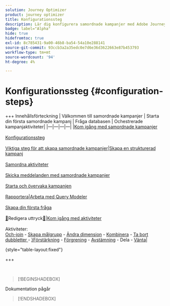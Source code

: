 ```yaml
---
solution: Journey Optimizer
product: journey optimizer
title: Konfigurationssteg
description: Lär dig konfigurera samordnade kampanjer med Adobe Journey Optimizer.
badge: label="Alpha"
hide: true
hidefromtoc: true
exl-id: 8c785431-9a00-46b8-ba54-54a10e288141
source-git-commit: 93ccb3a2a35edc0e7d6e36d3622663e87b453793
workflow-type: tm+mt
source-wordcount: '94'
ht-degree: 4%

---
```


# Konfigurationssteg {#configuration-steps}

+++ Innehållsförteckning
| Välkommen till samordnade kampanjer | Starta din första samordnade kampanj | Fråga databasen | Ochestrerade kampanjaktiviteter|
|—|—|—|—|
|[Kom igång med samordnade kampanjer](gs-orchestrated-campaigns.md)<br/><br/>[Konfigurationssteg](configuration-steps.md)<br/><br/>[Viktiga steg för att skapa samordnade kampanjer](gs-campaign-creation.md)|[Skapa en strukturerad kampanj](create-orchestrated-campaign.md)<br/><br/>[Samordna aktiviteter](orchestrate-activities.md)<br/><br/>[Skicka meddelanden med samordnade kampanjer](send-messages.md)<br/><br/>[Starta och övervaka kampanjen](start-monitor-campaigns.md)<br/><br/>[Rapportera](reporting-campaigns.md)|[Arbeta med Query Modeler](orchestrated-query-modeler.md)<br/><br/>[Skapa din första fråga](build-query.md)<br/><br/>[&#128279;](activities/split.md)Redigera uttryck[&#128279;](edit-expressions.md)|[Kom igång med aktiviteter](activities/about-activities.md)<br/><br/>Aktiviteter:<br/>[Och-join](activities/and-join.md) - [Skapa målgrupp](activities/build-audience.md) - [Ändra dimension](activities/change-dimension.md) - [Kombinera](activities/combine.md) - [Ta bort dubbletter ](activities/deduplication.md) - [&rbrace;Förstärkning](activities/enrichment.md) - [Förgrening](activities/fork.md) - [Avstämning](activities/reconciliation.md) - Dela - [Vänta](activities/wait.md)|

{style="table-layout:fixed"}

+++

</br>

>[!BEGINSHADEBOX]

Dokumentation pågår

>[!ENDSHADEBOX]


<!--
This guide walks you through the process of creating a relational schema, configuring a dataset for orchestrated campaigns, ingesting data via an S3 source, and querying the ingested data in the AP platform. Each step is explained in detail with emphasis on why it is important.


You have now:

- Created a relational schema
- Configured a CDC-enabled dataset
- Ingested data via S3
- Scheduled and monitored a data flow
- Queried the ingested data

This setup is essential for running orchestrated AGO campaigns effectively and ensuring timely, accurate data synchronization.

## Create a relational schema / (-) Upload DDL file 

1. Log in to the AP Platform.

1. Navigate to the **Data Management** section > **Schema**.

1. Click on **Create Schema**.

1. You will be prompted to select between two schema types:

    * **Standard**

    * **Relational**, used specifically for orchestrated campaigns

    ![](assets/admin_schema_1.png)

1. Select **Upload DDL file** to define an entity relationship diagram and create schemas.

1. Drag and drop your DDL file and click Next.

1. Configure each schema and its columns. 

1. Type-in your Schema name and click Done.

    ![](assets/admin_schema_2.png)

1. 


A standard SQL, DDL file (create table statements wwith relationships and constraints as applicable)

Customers typically export these from their data warehouses or operational databases.

value: fast track E2E buld schema creation
reduces manual effort significantly

Once the file is imported, the system should create entities, attributes and relations as per specified in the file 

Once imported the users must get an option to select what all entity tables to be brought in
For each entity table, the user must be able to select what all fields need to be added/ removed

As a user, I should be able to indicate which entity corresponds to the "Targetable entity" so that the targetting can happen on this entity. Subsequently there should be validations that there should only be single targetable entity (Only in MVP). Later we plan to bring the concept of change dimension and make multiple entities targetable 

As a user, I should be able to modify the field names, indicate which field is the primary key or create a primary key as a combination of multiple fields (composite keys), mandatory/ optional
It should be mandatory to mark a field as primary key or create primary key as a composite key (if it does not exist). There should also be validations to ensure that there is only one primary key/ entity. 
The fields with unsupported datatypes like maps arrays should be flagged for the user to take action - map to a different datatype; drop the fields
As a user, I should able to indicate some fields as invisible so that they are not visible to marketer for journeys to make the UX simpler (refer FAC)
Once the changes are done, the user should be able to save the changes and start visualizing the brought in entities in an ERD canvas
On saving there should be validations so that the unsupported datatypes like maps arrays should not be included or any other validations; unique primary keys exist. If there are any errors, the errors should be reported back to the user to make changes
The work done should not be lost and as a user, I should be able to pick up where I started

## Select entities

To create links between tables of your datamodel from the Canvas view tab, follow these steps:

1. Access the Canvas view of your data model and choose the two tables you want to link

1. Click the ![](assets/do-not-localize/Smock_AddCircle_18_N.svg) button next to the Source Join, then drag and guide the arrow towards the Target Join to establish the connection.

1. Fill in the given form to define the link and click **Apply** once configured.

    ![](assets/admin_schema_3.png)

    **Cardinality**:

    * **1-N**: one occurrence of the source table can have several corresponding occurrences of the target table, but one occurrence of the target table can have at most one corresponding occurrence of the source table.

    * **N-1**: one occurrence of the target table can have several corresponding occurrences of the source table, but one occurrence of the source table can have at most one corresponding occurrence of the target table.

    * **1-1**: one occurrence of the source table can have at most one corresponding occurrence of the target table.

1. All links defined in your data model are represented as arrows in the canvas view. Click on an arrow between two tables to view details, make edits, or remove the link as needed.

1. Use the toolbar to customize and adjust your canvas.

    * **Zoom in**: Magnify the canvas to see details of your data model more clearly.

    * **Zoom out**: Reduce the canvas size for a broader view of your data model.

    * **Fit view**: Adjust the zoom to fit all schemas and/or audiences within the visible area.

    * **Toggle interactivity**: Enable or disable user interaction with the canvas.

    * **Filter**: Choose which schema to display within the canvas.

    * **Force auto layout**: Automatically arrange schemas and/or audiences for better organization.

1. Click **Save** once done.

Doc AEP: https://experienceleague.adobe.com/en/docs/experience-platform/xdm/tutorials/create-schema-ui

## Add data

1. Set up

1. Connect existing or new account

1. Select dataset fields

1. Map desired source fields to target dataset fields

1. 

## Set up sources

Adobe Experience Platform allows data to be ingested from external sources while providing you with the ability to structure, label, and enhance incoming data using Experience Platform services. You can ingest data from a variety of sources such as Adobe applications, cloud-based storages, databases, and many others.

6 sources compatible avec data relationel, tout ce qui est fichier (data storage), SFTP, azure blob, amazon S3, database cloud snowflake, 


![](assets/admin_sources_1.png)

https://experienceleague.adobe.com/en/docs/experience-platform/sources/ui-tutorials/create/local-system/local-file-upload


## Create datasets






## Relational 

## Create a relational schema / (-) Upload DDL file 


1. Log in to the AP Platform.
1. Navigate to the **Schema Management** section.
1. Click on **Create Schema**.

1. You will be prompted to select between two schema types:
    * **Standard**
    * **Relational** (used specifically for AGO campaigns)

1. Click on **Create Manual**.
1. Provide a **Schema Name** (e.g., `test_demo_ck001`).
1. Choose **Schema Type**:
    - **Record Type** (required for AGO campaigns)
    - **Time Series** (not applicable here)
1. Click **Finish** to proceed to the schema design canvas.

## Select entities and fields to import

1. In the canvas, add attributes (fields) to your schema.
1. Add a **Primary Key** (mandatory).
1. Add a **Version Descriptor** attribute (for CDC support):
    - This must be of type **DateTime** or **Numeric** (Integer, Long, Short, Byte).
    - Common example: `last_modified`

> **Why?** The **Primary Key** uniquely identifies each record, and the **Version Descriptor** tracks changes, supporting CDC (Change Data Capture) and data mirroring.

1. Mark the appropriate fields as **Primary Key** and **Version Descriptor**.
1. Click **Save**.

---




## 5. Creating a Dataset

1. Navigate to **Datasets**.
1. Click on **Create Dataset**.
1. Select the schema you just created.
1. Assign a **Dataset Name** (same as schema is fine).
1. Optionally, add tags (e.g., `AGO_campaigns`).
6. Ensure the checkbox **"Relational Schema"** is checked.
7. Click **Finish**.

> **Note:** Only one dataset can be created per relational schema.


## 6. Enabling the Dataset

1. Click **Enable** for the dataset.
1. Wait a few moments for the status to show **Enabled**.

> **Why?** Without enabling, the dataset cannot be used in orchestrated campaigns or ingest data.

## 7. Creating a Data Source (S3)

1. Navigate to **Sources**.
1. Click **Create Source**.
1. Choose the source type (e.g., **S3 Bucket**).
1. Provide connection details:
    - Bucket Path (optionally include subfolder path)
1. Save the source.

## 8. Preparing and Uploading Data

1. Prepare your CSV file with:
    - Column headers matching your schema attributes
    - `last_modified` column
    - `change_type` column (`U`/`DU` for upsert, `D` for delete)

> **Important:** `change_type` is required but does not need to be defined in the schema.

1. Save the file as `.csv`.

1. Upload the file to the specified folder in your S3 bucket.


## 9. Ingesting Data from S3

1. Go to **Sources** and find your S3 source.
1. Click **Add Data**.
1. Select the uploaded file.
1. Specify the file format as **CSV** and any compression type if applicable.
1. Review the data preview (ensure `change_type`, `last_modified`, and primary key are visible).
1. Click **Next**.

### Enable Change Data Capture (CDC)

- Check **Enable Change Data Capture**.
- Select the dataset enabled for AGO campaigns.

### Field Mapping

- Fields are auto-mapped (note that `change_type` is not mapped and that's expected).
- Click **Next**.

### Scheduling

- Schedule ingestion frequency (minute, hour, day, week).
- Set start time (immediate or future).
- Click **Finish** to create the data flow.

## 10. Monitoring Data Flow

1. Navigate back to **Sources > Data Flows**.
1. Wait 4–5 minutes for the first run (initial overhead).
1. Monitor:
    - Status (Started, Completed)
    - Number of records ingested
    - Errors (if any)

> **Tip:** Ingested data first lands in the **Data Lake**.

## 11. Data Replication to Data Store

The **Data Store** is updated:

- Every **15 minutes**, or

- If **Data Lake size exceeds 5MB**

This is a background replication process.


## 12. Querying the Dataset

1. Navigate to **Query Services**.
1. Click **Create Query**.
1. Example query:

   ```sql
   SELECT * FROM test_demo_ck001;
   ```

1. Run the query.

> **Note:** If ingestion is incomplete, query will return an error. Check data flow status.



-->